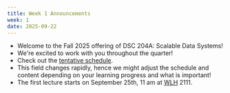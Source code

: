 ```yaml
---
title: Week 1 Announcements
week: 1
date: 2025-09-22
---
```


* Welcome to the Fall 2025 offering of DSC 204A: Scalable Data Systems!
* We're excited to work with you throughout the quarter!
* Check out the [tentative schedule](/dsc204a-f25/schedule).
* This field changes rapidly, hence we might adjust the schedule and content depending on your learning progress and what is important!
* The first lecture starts on September 25th, 11 am at [WLH](https://map.concept3d.com/?id=1005#!ct/18312?s/WLH_Main) 2111.
